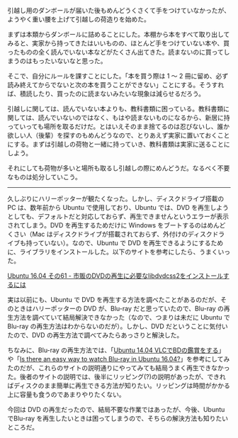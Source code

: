 引越し用のダンボールが届いた後もめんどうくさくて手をつけていなかったが、ようやく重い腰を上げて引越しの荷造りを始めた。

まずは本類からダンボールに詰めることにした。本棚から本をすべて取り出してみると、実家から持ってきたはいいものの、ほとんど手をつけていない本や、買ったものの全く読んでいない本などがたくさん出てきた。読まないのに買ってしまうのはもったいないなと思った。

そこで、自分にルールを課すことにした。「本を買う際は 1 〜 2 冊に留め、必ず読み終えてからでないと次の本を買うことができない」ことにする。そうすれば、積読したり、買ったのに読まないみたいな現象は減らせるだろう。

引越しに関しては、読んでいない本よりも、教科書類に困っている。教科書類に関しては、読んでいないのではなく、もはや読まないものになるから、新居に持っていっても場所を取るだけだ。とはいえそのまま捨てるのは忍びないし、誰か欲しい人（後輩）を探すのもめんどうなので、とりあえず実家に置いておくことにする。まずは引越しの荷物と一緒に持っていき、教科書類は実家に送ることにしよう。

それにしても荷物が多いと場所も取るし引越しの際にめんどうだ。なるべく不要なものは処分していこう。

***

久しぶりにハリーポッターが観たくなった。しかし、ディスクドライブ搭載の PC は、数年前から Ubuntu で使用しており、Ubuntu では、DVD を再生しようとしても、デフォルトだと対応しておらず、再生できませんというエラーが表示されてしまう。DVD を再生するためだけに Windows をブートするのはめんどくさい（Mac はディスクドライブが搭載されておらず、外付けのディスクドライブも持っていない）。なので、Ubuntu で DVD を再生できるようにするために、ライブラリをインストールした。以下のサイトを参考にしたら、うまくいった。

[Ubuntu 16.04 その61 - 市販のDVDの再生に必要なlibdvdcss2をインストールするには](https://kledgeb.blogspot.jp/2016/05/ubuntu-1604-61-dvdlibdvdcss2.html)

実は以前にも、Ubuntu で DVD を再生する方法を調べたことがあるのだが、そのときはハリーポッターの DVD が、Blu-ray だと思っていたので、Blu-ray の再生方法を調べていて結局解決できなかった（なので、つまりは未だに Ubuntu で Blu-ray の再生方法はわからないのだが）。しかし、DVD だということに気付いたので、DVD の再生方法で調べてみたらあっさりと解決した。

ちなみに、Blu-ray の再生方法では、「[Ubuntu 14.04 VLCでBDの鑑賞をする](http://fanblogs.jp/harenotikumorimatahayuki/archive/24/0)」や「[Is there an easy way to watch Blu-ray in Ubuntu 16.04?](https://askubuntu.com/questions/811071/is-there-an-easy-way-to-watch-blu-ray-in-ubuntu-16-04)」を参考にしてみたのだが、これらのサイトの説明通りにやってみても結局うまく再生できなかった。後者のサイトの説明では、後半にリッピング(?)の説明があったが、できればディスクのまま簡単に再生できる方法が知りたい。リッピングは時間がかかる上に容量も食うのであまりやりたくない。

今回は DVD の再生だったので、結局不要な作業ではあったが、今後、Ubuntu でBlu-ray を再生したいときは困ってしまうので、そちらの解決方法も知りたいところだ。
